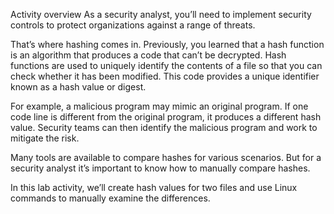 Activity overview
As a security analyst, you’ll need to implement security controls to protect organizations against a range of threats.

That’s where hashing comes in. Previously, you learned that a hash function is an algorithm that produces a code that can’t be decrypted. Hash functions are used to uniquely identify the contents of a file so that you can check whether it has been modified. This code provides a unique identifier known as a hash value or digest.

For example, a malicious program may mimic an original program. If one code line is different from the original program, it produces a different hash value. Security teams can then identify the malicious program and work to mitigate the risk.

Many tools are available to compare hashes for various scenarios. But for a security analyst it’s important to know how to manually compare hashes.

In this lab activity, we’ll create hash values for two files and use Linux commands to manually examine the differences.

